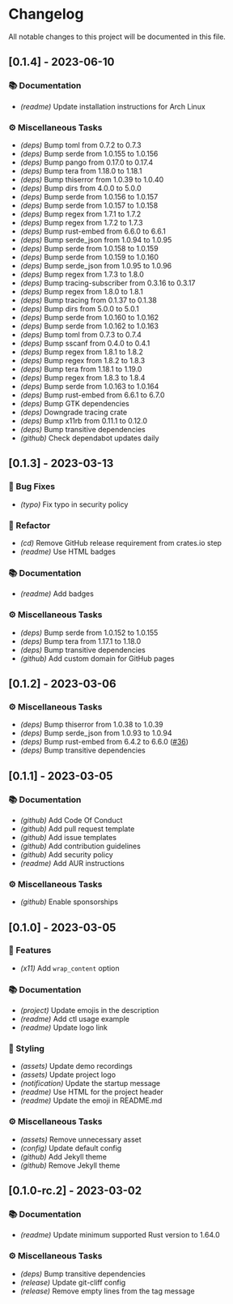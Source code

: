# Changelog

All notable changes to this project will be documented in this file.

## [0.1.4] - 2023-06-10

### 📚 Documentation

- *(readme)* Update installation instructions for Arch Linux

### ⚙️ Miscellaneous Tasks

- *(deps)* Bump toml from 0.7.2 to 0.7.3
- *(deps)* Bump serde from 1.0.155 to 1.0.156
- *(deps)* Bump pango from 0.17.0 to 0.17.4
- *(deps)* Bump tera from 1.18.0 to 1.18.1
- *(deps)* Bump thiserror from 1.0.39 to 1.0.40
- *(deps)* Bump dirs from 4.0.0 to 5.0.0
- *(deps)* Bump serde from 1.0.156 to 1.0.157
- *(deps)* Bump serde from 1.0.157 to 1.0.158
- *(deps)* Bump regex from 1.7.1 to 1.7.2
- *(deps)* Bump regex from 1.7.2 to 1.7.3
- *(deps)* Bump rust-embed from 6.6.0 to 6.6.1
- *(deps)* Bump serde_json from 1.0.94 to 1.0.95
- *(deps)* Bump serde from 1.0.158 to 1.0.159
- *(deps)* Bump serde from 1.0.159 to 1.0.160
- *(deps)* Bump serde_json from 1.0.95 to 1.0.96
- *(deps)* Bump regex from 1.7.3 to 1.8.0
- *(deps)* Bump tracing-subscriber from 0.3.16 to 0.3.17
- *(deps)* Bump regex from 1.8.0 to 1.8.1
- *(deps)* Bump tracing from 0.1.37 to 0.1.38
- *(deps)* Bump dirs from 5.0.0 to 5.0.1
- *(deps)* Bump serde from 1.0.160 to 1.0.162
- *(deps)* Bump serde from 1.0.162 to 1.0.163
- *(deps)* Bump toml from 0.7.3 to 0.7.4
- *(deps)* Bump sscanf from 0.4.0 to 0.4.1
- *(deps)* Bump regex from 1.8.1 to 1.8.2
- *(deps)* Bump regex from 1.8.2 to 1.8.3
- *(deps)* Bump tera from 1.18.1 to 1.19.0
- *(deps)* Bump regex from 1.8.3 to 1.8.4
- *(deps)* Bump serde from 1.0.163 to 1.0.164
- *(deps)* Bump rust-embed from 6.6.1 to 6.7.0
- *(deps)* Bump GTK dependencies
- *(deps)* Downgrade tracing crate
- *(deps)* Bump x11rb from 0.11.1 to 0.12.0
- *(deps)* Bump transitive dependencies
- *(github)* Check dependabot updates daily

## [0.1.3] - 2023-03-13

### 🐛 Bug Fixes

- *(typo)* Fix typo in security policy

### 🚜 Refactor

- *(cd)* Remove GitHub release requirement from crates.io step
- *(readme)* Use HTML badges

### 📚 Documentation

- *(readme)* Add badges

### ⚙️ Miscellaneous Tasks

- *(deps)* Bump serde from 1.0.152 to 1.0.155
- *(deps)* Bump tera from 1.17.1 to 1.18.0
- *(deps)* Bump transitive dependencies
- *(github)* Add custom domain for GitHub pages

## [0.1.2] - 2023-03-06

### ⚙️ Miscellaneous Tasks

- *(deps)* Bump thiserror from 1.0.38 to 1.0.39
- *(deps)* Bump serde_json from 1.0.93 to 1.0.94
- *(deps)* Bump rust-embed from 6.4.2 to 6.6.0 ([#36](https://github.com/orhun/runst/issues/36))
- *(deps)* Bump transitive dependencies

## [0.1.1] - 2023-03-05

### 📚 Documentation

- *(github)* Add Code Of Conduct
- *(github)* Add pull request template
- *(github)* Add issue templates
- *(github)* Add contribution guidelines
- *(github)* Add security policy
- *(readme)* Add AUR instructions

### ⚙️ Miscellaneous Tasks

- *(github)* Enable sponsorships

## [0.1.0] - 2023-03-05

### 🚀 Features

- *(x11)* Add `wrap_content` option

### 📚 Documentation

- *(project)* Update emojis in the description
- *(readme)* Add ctl usage example
- *(readme)* Update logo link

### 🎨 Styling

- *(assets)* Update demo recordings
- *(assets)* Update project logo
- *(notification)* Update the startup message
- *(readme)* Use HTML for the project header
- *(readme)* Update the emoji in README.md

### ⚙️ Miscellaneous Tasks

- *(assets)* Remove unnecessary asset
- *(config)* Update default config
- *(github)* Add Jekyll theme
- *(github)* Remove Jekyll theme

## [0.1.0-rc.2] - 2023-03-02

### 📚 Documentation

- *(readme)* Update minimum supported Rust version to 1.64.0

### ⚙️ Miscellaneous Tasks

- *(deps)* Bump transitive dependencies
- *(release)* Update git-cliff config
- *(release)* Remove empty lines from the tag message

<!-- generated by git-cliff -->
